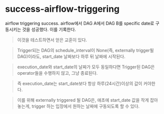 # success-airflow-triggering
airflow triggering success.
airflow에서 DAG A에서 DAG B를 specific date로 구동시키는 것을 성공했다.
이를 기록한다. 

> 이것을 테스트하면서 얻은 교훈이 있다.

> Trigger되는 DAG의 schedule_interval이 None(즉, externally trigger될 DAG)이라도, start_date 날짜보다 하루 뒤 날짜에 시작된다.

> execution_date와 start_date의 날짜가 모두 동일하다면 Trigger된 DAG은 operator들을 수행하지 않고, 그냥 종료된다.

> 즉 execution_date는 start_date보다 항상 하루(24시간)이상의 값이 커야한다.

> 이를 위해 externally triggered 될 DAG은, 애초에 start_date 값을 작게 잡아 놓는게, trigger 하는 입장에서 원하는 날짜에 구동되도록 할 수 있다.
